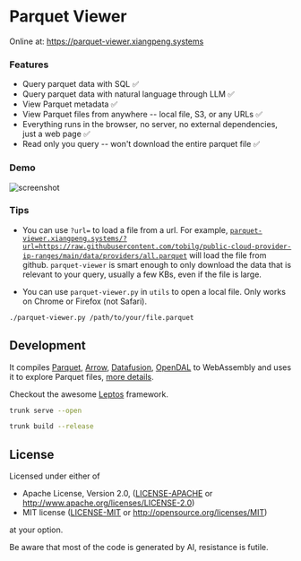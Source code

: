# Parquet Viewer

Online at: https://parquet-viewer.xiangpeng.systems

### Features

- Query parquet data with SQL ✅
- Query parquet data with natural language through LLM  ✅
- View Parquet metadata ✅
- View Parquet files from anywhere -- local file, S3, or any URLs ✅
- Everything runs in the browser, no server, no external dependencies, just a web page ✅
- Read only you query -- won't download the entire parquet file ✅

### Demo

![screenshot](doc/parquet-viewer.gif)

### Tips 

- You can use `?url=` to load a file from a url.
For example, [`parquet-viewer.xiangpeng.systems/?url=https://raw.githubusercontent.com/tobilg/public-cloud-provider-ip-ranges/main/data/providers/all.parquet`](https://parquet-viewer.xiangpeng.systems/?url=https://raw.githubusercontent.com/tobilg/public-cloud-provider-ip-ranges/main/data/providers/all.parquet) will load the file from github.
`parquet-viewer` is smart enough to only download the data that is relevant to your query, usually a few KBs, even if the file is large.

- You can use `parquet-viewer.py` in `utils` to open a local file. Only works on Chrome or Firefox (not Safari).
```bash
./parquet-viewer.py /path/to/your/file.parquet
```



## Development

It compiles [Parquet](https://github.com/apache/arrow-rs), [Arrow](https://github.com/apache/arrow-rs), [Datafusion](https://github.com/apache/datafusion), [OpenDAL](https://github.com/apache/opendal) to WebAssembly and uses it to explore Parquet files, [more details](https://blog.haoxp.xyz/posts/parquet-viewer/).


Checkout the awesome [Leptos](https://github.com/leptos-rs/leptos) framework.

```bash
trunk serve --open

trunk build --release
```

## License

Licensed under either of

 * Apache License, Version 2.0, ([LICENSE-APACHE](LICENSE-APACHE) or http://www.apache.org/licenses/LICENSE-2.0)
 * MIT license ([LICENSE-MIT](LICENSE-MIT) or http://opensource.org/licenses/MIT)

at your option.

Be aware that most of the code is generated by AI, resistance is futile.
